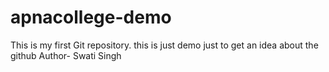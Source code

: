 # apnacollege-demo
This is my first Git repository. this is just demo just to get an idea about the github
Author- Swati Singh
